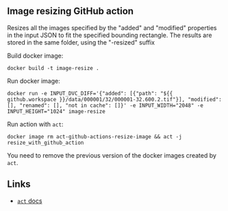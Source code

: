 ## Image resizing GitHub action

Resizes all the images specified by the "added" and "modified" properties in the input JSON to fit the specified bounding rectangle. The results are stored in the same folder, using the "-resized" suffix

Build docker image:
```
docker build -t image-resize .
```

Run docker image:
```
docker run -e INPUT_DVC_DIFF='{"added": [{"path": "${{ github.workspace }}/data/000001/32/000001-32.600.2.tif"}], "modified": [], "renamed": [], "not in cache": []}' -e INPUT_WIDTH="2048" -e INPUT_HEIGHT="1024" image-resize  
```

Run action with `act`:
```
docker image rm act-github-actions-resize-image && act -j resize_with_github_action
```
You need to remove the previous version of the docker images created by `act`.

## Links

* [`act` docs](https://github.com/nektos/act)